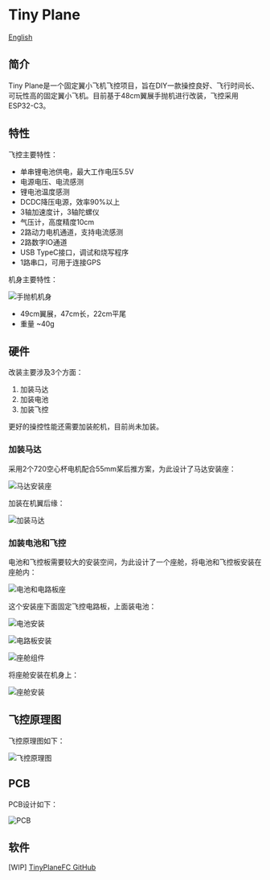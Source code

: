 # Tiny Plane

[English](README_en.md)

## 简介

Tiny Plane是一个固定翼小飞机飞控项目，旨在DIY一款操控良好、飞行时间长、可玩性高的固定翼小飞机。目前基于48cm翼展手抛机进行改装，飞控采用ESP32-C3。

## 特性

飞控主要特性：

- 单串锂电池供电，最大工作电压5.5V
- 电源电压、电流感测
- 锂电池温度感测
- DCDC降压电源，效率90%以上
- 3轴加速度计，3轴陀螺仪
- 气压计，高度精度10cm
- 2路动力电机通道，支持电流感测
- 2路数字IO通道
- USB TypeC接口，调试和烧写程序
- 1路串口，可用于连接GPS

机身主要特性：

![手抛机机身](img/手抛机.jpg)

- 49cm翼展，47cm长，22cm平尾
- 重量 ~40g

## 硬件

改装主要涉及3个方面：

1. 加装马达
2. 加装电池
3. 加装飞控

更好的操控性能还需要加装舵机，目前尚未加装。

### 加装马达

采用2个720空心杯电机配合55mm桨后推方案，为此设计了马达安装座：

![马达安装座](img/马达座-1.jpg)

加装在机翼后缘：

![加装马达](img/马达座-2.jpg)

### 加装电池和飞控

电池和飞控板需要较大的安装空间，为此设计了一个座舱，将电池和飞控板安装在座舱内：

![电池和电路板座](img/电路板座.gif)

这个安装座下面固定飞控电路板，上面装电池：

![电池安装](https://imgs.boringhex.top/blog/20231025214314.png)

![电路板安装](https://imgs.boringhex.top/blog/20231025220007.png)

![座舱组件](img/座舱.jpg)

将座舱安装在机身上：

![座舱安装](img/机身.jpg)

## 飞控原理图

飞控原理图如下：

![飞控原理图](img/esp-fc_v1.0.png)

## PCB

PCB设计如下：

![PCB](img/SMT2309281757_T.png)

## 软件

[WIP] [TinyPlaneFC GitHub](https://github.com/pengwon/TinyPlaneFC)
